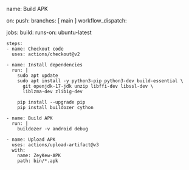 name: Build APK

on:
  push:
    branches: [ main ]
  workflow_dispatch:

jobs:
  build:
    runs-on: ubuntu-latest

    steps:
    - name: Checkout code
      uses: actions/checkout@v2

    - name: Install dependencies
      run: |
        sudo apt update
        sudo apt install -y python3-pip python3-dev build-essential \
          git openjdk-17-jdk unzip libffi-dev libssl-dev \
          liblzma-dev zlib1g-dev

        pip install --upgrade pip
        pip install buildozer cython

    - name: Build APK
      run: |
        buildozer -v android debug

    - name: Upload APK
      uses: actions/upload-artifact@v3
      with:
        name: ZeyKew-APK
        path: bin/*.apk
